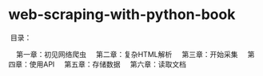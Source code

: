 # web-scraping-with-python-book  

  目录：  
  
     第一章：初见网络爬虫
     第二章：复杂HTML解析
     第三章：开始采集
     第四章：使用API
     第五章：存储数据
     第六章：读取文档


